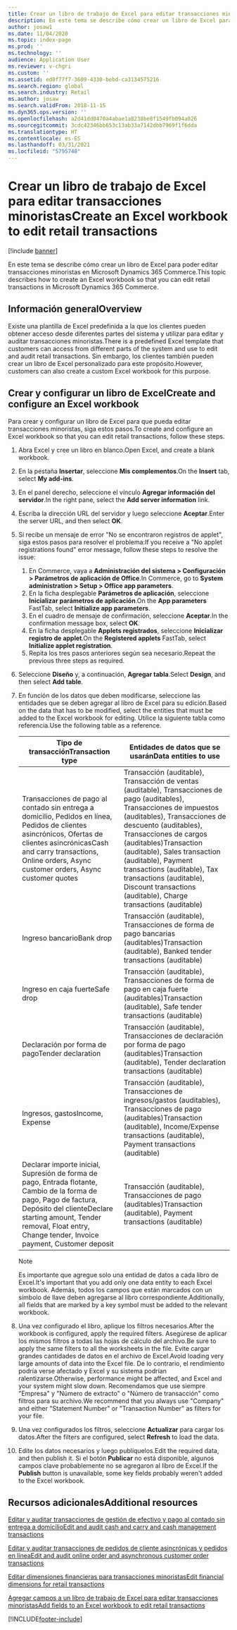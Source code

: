 ```yaml
---
title: Crear un libro de trabajo de Excel para editar transacciones minoristas
description: En este tema se describe cómo crear un libro de Excel para poder editar transacciones minoristas en Microsoft Dynamics 365 Commerce.
author: josaw1
ms.date: 11/04/2020
ms.topic: index-page
ms.prod: ''
ms.technology: ''
audience: Application User
ms.reviewer: v-chgri
ms.custom: ''
ms.assetid: ed0f77f7-3609-4330-bebd-ca3134575216
ms.search.region: global
ms.search.industry: Retail
ms.author: josaw
ms.search.validFrom: 2018-11-15
ms.dyn365.ops.version: ''
ms.openlocfilehash: a2d41dd0470a4abae1a8238be8f1549fb094a026
ms.sourcegitcommit: 3cdc42346bb653c13ab33a7142dbb7969f1f6dda
ms.translationtype: HT
ms.contentlocale: es-ES
ms.lasthandoff: 03/31/2021
ms.locfileid: "5795748"
---
```

# <a name="create-an-excel-workbook-to-edit-retail-transactions"></a><span data-ttu-id="a4292-103">Crear un libro de trabajo de Excel para editar transacciones minoristas</span><span class="sxs-lookup"><span data-stu-id="a4292-103">Create an Excel workbook to edit retail transactions</span></span>

[!include [banner](../includes/banner.md)]

<span data-ttu-id="a4292-104">En este tema se describe cómo crear un libro de Excel para poder editar transacciones minoristas en Microsoft Dynamics 365 Commerce.</span><span class="sxs-lookup"><span data-stu-id="a4292-104">This topic describes how to create an Excel workbook so that you can edit retail transactions in Microsoft Dynamics 365 Commerce.</span></span>

## <a name="overview"></a><span data-ttu-id="a4292-105">Información general</span><span class="sxs-lookup"><span data-stu-id="a4292-105">Overview</span></span>

<span data-ttu-id="a4292-106">Existe una plantilla de Excel predefinida a la que los clientes pueden obtener acceso desde diferentes partes del sistema y utilizar para editar y auditar transacciones minoristas.</span><span class="sxs-lookup"><span data-stu-id="a4292-106">There is a predefined Excel template that customers can access from different parts of the system and use to edit and audit retail transactions.</span></span> <span data-ttu-id="a4292-107">Sin embargo, los clientes también pueden crear un libro de Excel personalizado para este propósito.</span><span class="sxs-lookup"><span data-stu-id="a4292-107">However, customers can also create a custom Excel workbook for this purpose.</span></span>

## <a name="create-and-configure-an-excel-workbook"></a><span data-ttu-id="a4292-108">Crear y configurar un libro de Excel</span><span class="sxs-lookup"><span data-stu-id="a4292-108">Create and configure an Excel workbook</span></span>

<span data-ttu-id="a4292-109">Para crear y configurar un libro de Excel para que pueda editar transacciones minoristas, siga estos pasos.</span><span class="sxs-lookup"><span data-stu-id="a4292-109">To create and configure an Excel workbook so that you can edit retail transactions, follow these steps.</span></span>

1. <span data-ttu-id="a4292-110">Abra Excel y cree un libro en blanco.</span><span class="sxs-lookup"><span data-stu-id="a4292-110">Open Excel, and create a blank workbook.</span></span>
1. <span data-ttu-id="a4292-111">En la pestaña **Insertar**, seleccione **Mis complementos**.</span><span class="sxs-lookup"><span data-stu-id="a4292-111">On the **Insert** tab, select **My add-ins**.</span></span>
1. <span data-ttu-id="a4292-112">En el panel derecho, seleccione el vínculo **Agregar información del servidor**.</span><span class="sxs-lookup"><span data-stu-id="a4292-112">In the right pane, select the **Add server information** link.</span></span>
1. <span data-ttu-id="a4292-113">Escriba la dirección URL del servidor y luego seleccione **Aceptar**.</span><span class="sxs-lookup"><span data-stu-id="a4292-113">Enter the server URL, and then select **OK**.</span></span>
1. <span data-ttu-id="a4292-114">Si recibe un mensaje de error "No se encontraron registros de applet", siga estos pasos para resolver el problema:</span><span class="sxs-lookup"><span data-stu-id="a4292-114">If you receive a "No applet registrations found" error message, follow these steps to resolve the issue:</span></span>

    1. <span data-ttu-id="a4292-115">En Commerce, vaya a **Administración del sistema \> Configuración \> Parámetros de aplicación de Office**.</span><span class="sxs-lookup"><span data-stu-id="a4292-115">In Commerce, go to **System administration \> Setup \> Office app parameters**.</span></span>
    1. <span data-ttu-id="a4292-116">En la ficha desplegable **Parámetros de aplicación**, seleccione **Inicializar parámetros de aplicación**.</span><span class="sxs-lookup"><span data-stu-id="a4292-116">On the **App parameters** FastTab, select **Initialize app parameters**.</span></span>
    1. <span data-ttu-id="a4292-117">En el cuadro de mensaje de confirmación, seleccione **Aceptar**.</span><span class="sxs-lookup"><span data-stu-id="a4292-117">In the confirmation message box, select **OK**.</span></span>
    1. <span data-ttu-id="a4292-118">En la ficha desplegable **Applets registrados**, seleccione **Inicializar registro de applet**.</span><span class="sxs-lookup"><span data-stu-id="a4292-118">On the **Registered applets** FastTab, select **Initialize applet registration**.</span></span>
    1. <span data-ttu-id="a4292-119">Repita los tres pasos anteriores según sea necesario.</span><span class="sxs-lookup"><span data-stu-id="a4292-119">Repeat the previous three steps as required.</span></span>

1. <span data-ttu-id="a4292-120">Seleccione **Diseño** y, a continuación, **Agregar tabla**.</span><span class="sxs-lookup"><span data-stu-id="a4292-120">Select **Design**, and then select **Add table**.</span></span>
1. <span data-ttu-id="a4292-121">En función de los datos que deben modificarse, seleccione las entidades que se deben agregar al libro de Excel para su edición.</span><span class="sxs-lookup"><span data-stu-id="a4292-121">Based on the data that has to be modified, select the entities that must be added to the Excel workbook for editing.</span></span> <span data-ttu-id="a4292-122">Utilice la siguiente tabla como referencia.</span><span class="sxs-lookup"><span data-stu-id="a4292-122">Use the following table as a reference.</span></span>

    | <span data-ttu-id="a4292-123">Tipo de transacción</span><span class="sxs-lookup"><span data-stu-id="a4292-123">Transaction type</span></span> | <span data-ttu-id="a4292-124">Entidades de datos que se usarán</span><span class="sxs-lookup"><span data-stu-id="a4292-124">Data entities to use</span></span> |
    |------------------|----------------------|
    | <span data-ttu-id="a4292-125">Transacciones de pago al contado sin entrega a domicilio, Pedidos en línea, Pedidos de clientes asincrónicos, Ofertas de clientes asincrónicas</span><span class="sxs-lookup"><span data-stu-id="a4292-125">Cash and carry transactions, Online orders, Async customer orders, Async customer quotes</span></span> | <span data-ttu-id="a4292-126">Transacción (auditable), Transacción de ventas (auditable), Transacciones de pago (auditables), Transacciones de impuestos (auditables), Transacciones de descuento (auditables), Transacciones de cargos (auditables)</span><span class="sxs-lookup"><span data-stu-id="a4292-126">Transaction (auditable), Sales transaction (auditable), Payment transactions (auditable), Tax transactions (auditable), Discount transactions (auditable), Charge transactions (auditable)</span></span> |
    | <span data-ttu-id="a4292-127">Ingreso bancario</span><span class="sxs-lookup"><span data-stu-id="a4292-127">Bank drop</span></span> | <span data-ttu-id="a4292-128">Transacción (auditable), Transacciones de forma de pago bancarias (auditables)</span><span class="sxs-lookup"><span data-stu-id="a4292-128">Transaction (auditable), Banked tender transactions (auditable)</span></span> |
    | <span data-ttu-id="a4292-129">Ingreso en caja fuerte</span><span class="sxs-lookup"><span data-stu-id="a4292-129">Safe drop</span></span> | <span data-ttu-id="a4292-130">Transacción (auditable), Transacciones de forma de pago en caja fuerte (auditables)</span><span class="sxs-lookup"><span data-stu-id="a4292-130">Transaction (auditable), Safe tender transactions (auditable)</span></span> |
    | <span data-ttu-id="a4292-131">Declaración por forma de pago</span><span class="sxs-lookup"><span data-stu-id="a4292-131">Tender declaration</span></span> | <span data-ttu-id="a4292-132">Transacción (auditable), Transacciones de declaración por forma de pago (auditables)</span><span class="sxs-lookup"><span data-stu-id="a4292-132">Transaction (auditable), Tender declaration transactions (auditable)</span></span> |
    | <span data-ttu-id="a4292-133">Ingresos, gastos</span><span class="sxs-lookup"><span data-stu-id="a4292-133">Income, Expense</span></span> | <span data-ttu-id="a4292-134">Transacción (auditable), Transacciones de ingresos/gastos (auditables), Transacciones de pago (auditables)</span><span class="sxs-lookup"><span data-stu-id="a4292-134">Transaction (auditable), Income/Expense transactions (auditable), Payment transactions (auditable)</span></span> |
    | <span data-ttu-id="a4292-135">Declarar importe inicial, Supresión de forma de pago, Entrada flotante, Cambio de la forma de pago, Pago de factura, Depósito del cliente</span><span class="sxs-lookup"><span data-stu-id="a4292-135">Declare starting amount, Tender removal, Float entry, Change tender, Invoice payment, Customer deposit</span></span> | <span data-ttu-id="a4292-136">Transacción (auditable), Transacciones de pago (auditables)</span><span class="sxs-lookup"><span data-stu-id="a4292-136">Transaction (auditable), Payment transactions (auditable)</span></span> |

    > [!NOTE]
    > <span data-ttu-id="a4292-137">Es importante que agregue solo una entidad de datos a cada libro de Excel.</span><span class="sxs-lookup"><span data-stu-id="a4292-137">It's important that you add only one data entity to each Excel workbook.</span></span> <span data-ttu-id="a4292-138">Además, todos los campos que están marcados con un símbolo de llave deben agregarse al libro correspondiente.</span><span class="sxs-lookup"><span data-stu-id="a4292-138">Additionally, all fields that are marked by a key symbol must be added to the relevant workbook.</span></span>

1. <span data-ttu-id="a4292-139">Una vez configurado el libro, aplique los filtros necesarios.</span><span class="sxs-lookup"><span data-stu-id="a4292-139">After the workbook is configured, apply the required filters.</span></span> <span data-ttu-id="a4292-140">Asegúrese de aplicar los mismos filtros a todas las hojas de cálculo del archivo.</span><span class="sxs-lookup"><span data-stu-id="a4292-140">Be sure to apply the same filters to all the worksheets in the file.</span></span> <span data-ttu-id="a4292-141">Evite cargar grandes cantidades de datos en el archivo de Excel.</span><span class="sxs-lookup"><span data-stu-id="a4292-141">Avoid loading very large amounts of data into the Excel file.</span></span> <span data-ttu-id="a4292-142">De lo contrario, el rendimiento podría verse afectado y Excel y su sistema podrían ralentizarse.</span><span class="sxs-lookup"><span data-stu-id="a4292-142">Otherwise, performance might be affected, and Excel and your system might slow down.</span></span> <span data-ttu-id="a4292-143">Recomendamos que use siempre "Empresa" y "Número de extracto" o "Número de transacción" como filtros para su archivo.</span><span class="sxs-lookup"><span data-stu-id="a4292-143">We recommend that you always use "Company" and either "Statement Number" or "Transaction Number" as filters for your file.</span></span>
1. <span data-ttu-id="a4292-144">Una vez configurados los filtros, seleccione **Actualizar** para cargar los datos.</span><span class="sxs-lookup"><span data-stu-id="a4292-144">After the filters are configured, select **Refresh** to load the data.</span></span>
1. <span data-ttu-id="a4292-145">Edite los datos necesarios y luego publíquelos.</span><span class="sxs-lookup"><span data-stu-id="a4292-145">Edit the required data, and then publish it.</span></span> <span data-ttu-id="a4292-146">Si el botón **Publicar** no está disponible, algunos campos clave probablemente no se agregaron al libro de Excel.</span><span class="sxs-lookup"><span data-stu-id="a4292-146">If the **Publish** button is unavailable, some key fields probably weren't added to the Excel workbook.</span></span>

## <a name="additional-resources"></a><span data-ttu-id="a4292-147">Recursos adicionales</span><span class="sxs-lookup"><span data-stu-id="a4292-147">Additional resources</span></span>

[<span data-ttu-id="a4292-148">Editar y auditar transacciones de gestión de efectivo y pago al contado sin entrega a domicilio</span><span class="sxs-lookup"><span data-stu-id="a4292-148">Edit and audit cash and carry and cash management transactions</span></span>](edit-cash-trans.md)

[<span data-ttu-id="a4292-149">Editar y auditar transacciones de pedidos de cliente asincrónicas y pedidos en línea</span><span class="sxs-lookup"><span data-stu-id="a4292-149">Edit and audit online order and asynchronous customer order transactions</span></span>](edit-order-trans.md)

[<span data-ttu-id="a4292-150">Editar dimensiones financieras para transacciones minoristas</span><span class="sxs-lookup"><span data-stu-id="a4292-150">Edit financial dimensions for retail transactions</span></span>](edit-financial-dim.md)

[<span data-ttu-id="a4292-151">Agregar campos a un libro de trabajo de Excel para editar transacciones minoristas</span><span class="sxs-lookup"><span data-stu-id="a4292-151">Add fields to an Excel workbook to edit retail transactions</span></span>](add-fields-excel.md)


[!INCLUDE[footer-include](../includes/footer-banner.md)]